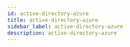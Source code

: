 ```yaml
---
id: active-directory-azure
title: active-directory-azure
sidebar_label: active-directory-azure
description: active-directory-azure
---
```

